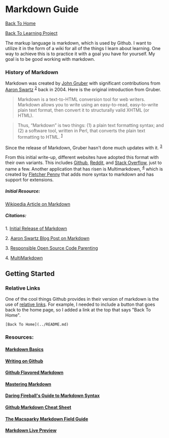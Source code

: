 Markdown Guide
==============

[Back To Home](../README.md)

[Back To Learning Project](../learning/README.md)

The markup language is markdown, which is used by Github. I want to utilize it in the form of a wiki for all of the things I learn about learning. One way to achieve this is to practice it with a goal you have for yourself. My goal is to be good working with markdown.

### History of Markdown

Markdown was created by [John Gruber](http://daringfireball.net/) with significant contributions from [Aaron Swartz](http://www.aaronsw.com/) <sup>[2](#2)</sup> back in 2004. Here is the original introduction from Gruber.

> Markdown is a text-to-HTML conversion tool for web writers. Markdown allows you to write using an easy-to-read, easy-to-write plain text format, then convert it to structurally valid XHTML (or HTML).

> Thus, “Markdown” is two things: (1) a plain text formatting syntax; and (2) a software tool, written in Perl, that converts the plain text formatting to HTML. <sup>[1](#1)</sup>

Since the release of Markdown, Gruber hasn't done much updates with it. <sup>[3](#3)</sup> 

From this initial write-up, different websites have adopted this format with their own variants. This includes [Github](https://github.com/), [Reddit](http://www.reddit.com/), and [Stack Overflow](http://stackoverflow.com/), just to name a few. Another application that has risen is Multimarkdown, <sup>[4](#4)</sup> which is created by [Fletcher Penny](http://fletcherpenney.net/) that adds more syntax to markdown and has support for extensions.

##### Initial Resource: 

[Wikipedia Article on Markdown](http://en.wikipedia.org/wiki/Markdown)

##### Citations: 

<a name="1"/> 1. [Initial Release of Markdown](http://daringfireball.net/projects/markdown/)

<a name="2"/> 2. [Aaron Swartz Blog Post on Markdown](http://www.aaronsw.com/weblog/001189)

<a name="3"/> 3. [Responsible Open Source Code Parenting](http://blog.codinghorror.com/responsible-open-source-code-parenting/)

<a name="4"/> 4. [MultiMarkdown](http://fletcherpenney.net/multimarkdown/)

## Getting Started



### Relative Links

One of the cool things Github provides in their version of markdown is the use of [relative links](https://help.github.com/articles/relative-links-in-readmes). For example, I needed to include a button that goes back to the home page, so I added a link at the top that says "Back To Home". 

```
[Back To Home](../README.md)
```

### Resources:
#### [Markdown Basics](https://help.github.com/articles/markdown-basics)
#### [Writing on Github](https://help.github.com/articles/writing-on-github)
#### [Github Flavored Markdown](https://help.github.com/articles/github-flavored-markdown)
#### [Mastering Markdown](https://guides.github.com/features/mastering-markdown/)
#### [Daring Fireball's Guide to Markdown Syntax](http://daringfireball.net/projects/markdown/syntax)
#### [Github Markdown Cheat Sheet](https://github.com/adam-p/markdown-here/wiki/Markdown-Cheatsheet)
#### [The Macsparky Markdown Field Guide](http://macsparky.com/markdown)
#### [Markdown Live Preview](http://markdownlivepreview.com/)
